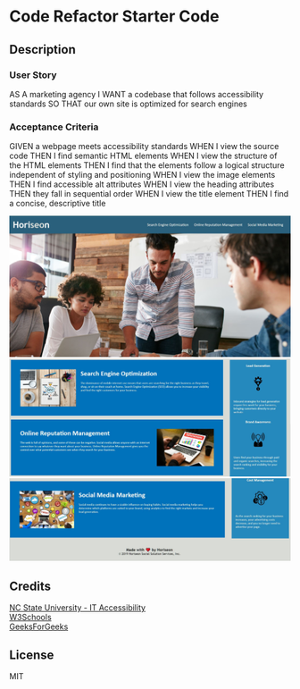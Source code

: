 # Code Refactor Starter Code

## Description
### User Story
AS A marketing agency
I WANT a codebase that follows accessibility standards
SO THAT our own site is optimized for search engines

### Acceptance Criteria
GIVEN a webpage meets accessibility standards
WHEN I view the source code
THEN I find semantic HTML elements
WHEN I view the structure of the HTML elements
THEN I find that the elements follow a logical structure independent of styling and positioning
WHEN I view the image elements
THEN I find accessible alt attributes
WHEN I view the heading attributes
THEN they fall in sequential order
WHEN I view the title element
THEN I find a concise, descriptive title


![Header and Banner](Develop/assets/images/screenshots/screenshot-1.JPG)
![Main Content 1 of 2](Develop/assets/images/screenshots/screenshot-2.JPG)
![Main Content 2 of 2 and Footer](Develop/assets/images/screenshots/screenshot-3.JPG)

## Credits
[NC State University - IT Accessibility](https://accessibility.oit.ncsu.edu/it-accessibility-at-nc-state/developers/accessibility-handbook/alternative-text/)  
[W3Schools](https://www.w3schools.com/)  
[GeeksForGeeks](https://www.geeksforgeeks.org/what-is-the-difference-between-section-and-div-tags-in-html/#)  

## License
MIT